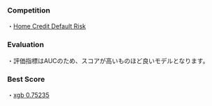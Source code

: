 ### Competition
・[Home Credit Default Risk](https://www.kaggle.com/c/home-credit-default-risk)

### Evaluation
・評価指標はAUCのため、スコアが高いものほど良いモデルとなります。

### Best Score
・[xgb 0.75235](https://www.kaggle.com/yshiml/homecredit-xgb?scriptVersionId=64714005)
